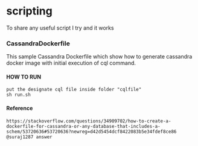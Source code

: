 # scripting
To share any useful script I try and it works

### CassandraDockerfile
This sample Cassandra Dockerfile which show how to generate cassandra docker image with initial execution of cql command.
#### HOW TO RUN
```
put the designate cql file inside folder "cqlfile"
sh run.sh
```
#### Reference
```
https://stackoverflow.com/questions/34909702/how-to-create-a-dockerfile-for-cassandra-or-any-database-that-includes-a-schem/53720636#53720636?newreg=d42d5454dcf8422083b5e34fdef8ce86
@suraj1287 answer
```
